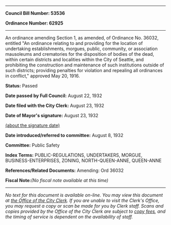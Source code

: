 

********

**Council Bill Number: 53536**
   
**Ordinance Number: 62925**
********

 An ordinance amending Section 1, as amended, of Ordinance No. 36032, entitled "An ordinance relating to and providing for the location of undertaking establishments, morgues, public, community, or association mausoleums and crematories for the disposition of bodies of the dead, within certain districts and localities within the City of Seattle, and prohibiting the construction and maintenance of such institutions outside of such districts; providing penalties for violation and repealing all ordinances in conflict," approved May 20, 1916.

**Status:** Passed
   
**Date passed by Full Council:** August 22, 1932
   
**Date filed with the City Clerk:** August 23, 1932
   
**Date of Mayor's signature:** August 23, 1932
   
[(about the signature date)](/~public/approvaldate.htm)
   
   
   
**Date introduced/referred to committee:** August 8, 1932
   
**Committee:** Public Safety
   
   
**Index Terms:** PUBLIC-REGULATIONS, UNDERTAKERS, MORGUE, BUSINESS-ENTERPRISES, ZONING, NORTH-QUEEN-ANNE, QUEEN-ANNE

**References/Related Documents:** Amending: Ord 36032

**Fiscal Note:**_(No fiscal note available at this time)_
********

_No text for this document is available on-line. You may view this document at [the Office of the City Clerk](http://www.seattle.gov/leg/clerk/contactUs.htm). If you are unable to visit the Clerk's Office, you may request a copy or scan be made for you by Clerk staff. Scans and copies provided by the Office of the City Clerk are subject to [copy fees](http://clerk.seattle.gov/~public/clerkfees.htm), and the timing of service is dependent on the availability of staff._


